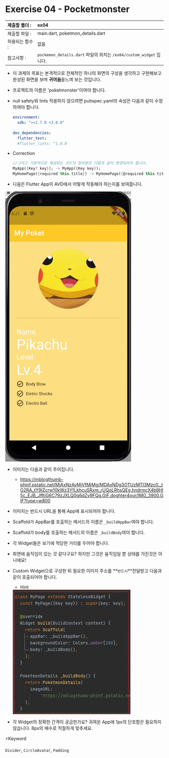 # Exercise 04 - Pocketmonster

| 제출할 폴더 :   | ex04                                                         |
| :-------------- | :----------------------------------------------------------- |
| 제출할 파일 :   | main.dart, poketmon_details.dart                             |
| 허용되는 함수 : | 없음                                                         |
| 참고사항 :      | `pockemon_details.dart` 파일의 위치는 `/ex04/custom_widget` 입니다. |

- 이 과제의 목표는 본격적으로 전체적인 하나의 화면의 구성을 생각하고 구현해보고 완성된 화면을 보며 **귀여움**을느껴 보는 것입니다.

- 프로젝트의 이름은 'poketmonster'이여야 합니다.

- null safety와 lints 적용하지 않으려면 pubspec.yaml의 속성은 다음과 같이 수정하여야 합니다.

  ```yaml
  environment:
    sdk: ">=2.7.0 <3.0.0"
  
  dev_dependencies:
    flutter_test:
  	#flutter_lints: ^1.0.0
  ```

- Correction

  ```dart
  //그리고 기본적으로 제공되는 코드의 일부분은 다음과 같이 변경되어야 합니다.
  MyApp({Key? key}); -> MyApp({Key key});
  MyHomePage({required this.title}) -> MyHomePage({@required this.title})
  ```

- 다음은 Flutter App이 AVD에서 어떻게 작동해야 하는지를 보여줍니다.  
<img  align="center" src="../../.src/dat00_ex04_00.gif">  



  - 이미지는 다음과 같이 주어집니다.

    - https://mblogthumb-phinf.pstatic.net/MjAxNzAyMjVfMjMg/MDAxNDg3OTUzMTI3Mzc0._tG2RA_tY9IZcrw10kWz3YfLkhcuSRxm_rUQoLRhsQEg.hndrmcX4b8HI5c_EJB_JfftjG6C79zJXLQ0g6dZy9FQg.GIF.doghter4our/IMG_3900.GIF?type=w800

  - 이미지는 반드시 URL을 통해 App에 표시되어야 합니다.

  - Scaffold가 AppBar를 호출하는 메서드의 이름은 `_buildAppBar`여야 합니다.

  - Scaffold가 body를 호출하는 메서드의 이름은 `_buildBody`여야 합니다.

  - 각 Widget들은 보기에 적당한 거리를 두어야 합니다.

  - 화면에 움직임이 있는 것 같다구요? 하지만 그것은 움직임일 뿐 상태를 가진것은 아니에요!

  - Custom Widget으로 구성한 뒤 필요한 이미지 주소를 **`반드시`**전달받고 다음과 같이 호출되어야 합니다.

    - Hint
    <img  align="center" src="../../.src/day00_ex04_01.png">  


  - 각 Widget의 정확한 간격이 궁금한가요? 귀여운 App에 1px의 단호함은 필요하지 않습니다. 8px의 배수로 적절하게 맞추세요.




⚡️Keyword

`Divider`, `CircleAvatar`, `Padding`

